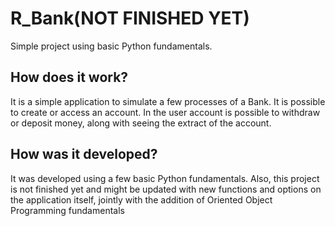 # R_Bank(NOT FINISHED YET)
Simple project using basic Python fundamentals.

## How does it work?
It is a simple application to simulate a few processes of a Bank. It is possible to create or access an account. In the user account is possible to withdraw or deposit money, along with seeing the extract of the account.

## How was it developed?
It was developed using a few basic Python fundamentals. Also, this project is not finished yet and might be updated with new functions and options on the application itself, jointly with the addition of Oriented Object Programming fundamentals  
